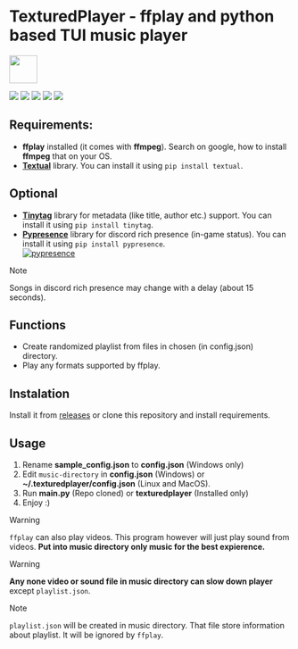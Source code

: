 # TexturedPlayer - ffplay and python based TUI music player
<img src="https://i.imgur.com/xseHVj1.png" style="width:50px;"/>

![](https://img.shields.io/github/license/TexturedPolak/texturedplayer?style=for-the-badge
)
![](https://img.shields.io/github/last-commit/TexturedPolak/texturedplayer?style=for-the-badge
)
![](https://img.shields.io/github/stars/TexturedPolak/texturedplayer?style=for-the-badge
)
![](https://img.shields.io/github/languages/top/TexturedPolak/texturedplayer?style=for-the-badge)
![](https://i.imgur.com/JTW3TRl.png)
## Requirements:
- **ffplay** installed (it comes with **ffmpeg**). Search on google, how to install **ffmpeg** that on your OS.
- **[Textual](https://github.com/textualize/textual/)** library. You can install it using `pip install textual`.
## Optional
- **[Tinytag](https://github.com/devsnd/tinytag)** library for metadata (like title, author etc.) support. You can install it using `pip install tinytag`.
- **[Pypresence](https://github.com/qwertyquerty/pypresence)** library for discord rich presence (in-game status). You can install it using `pip install pypresence`.<br>
[![pypresence](https://img.shields.io/badge/using-pypresence-00bb88.svg?style=for-the-badge&logo=discord&logoWidth=20)](https://github.com/qwertyquerty/pypresence)
> [!NOTE]  
> Songs in discord rich presence may change with a delay (about 15 seconds).
## Functions
- Create randomized playlist from files in chosen (in config.json) directory.
- Play any formats supported by ffplay.
## Instalation
Install it from [releases](https://github.com/TexturedPolak/texturedplayer) or clone this repository and install requirements.
## Usage
1. Rename **sample_config.json** to **config.json** (Windows only)
2. Edit `music-directory` in **config.json** (Windows) or **~/.texturedplayer/config.json** (Linux and MacOS).
3. Run **main.py** (Repo cloned) or **texturedplayer** (Installed only)
4. Enjoy :)

> [!WARNING]  
> `ffplay` can also play videos. This program however will just play sound from videos. **Put into music directory only music for the best expierence.**

> [!WARNING]  
> **Any none video or sound file in music directory can slow down player** except `playlist.json`.

> [!NOTE]  
> `playlist.json` will be created in music directory. That file store information about playlist. It will be ignored by `ffplay`.
